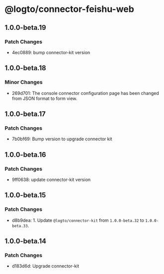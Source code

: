 # @logto/connector-feishu-web

## 1.0.0-beta.19

### Patch Changes

- 4ec0889: bump connector-kit version

## 1.0.0-beta.18

### Minor Changes

- 269d701: The console connector configuration page has been changed from JSON format to form view.

## 1.0.0-beta.17

### Patch Changes

- 7b0bf69: Bump version to upgrade connector kit

## 1.0.0-beta.16

### Patch Changes

- 9ff0638: update connector-kit version

## 1.0.0-beta.15

### Patch Changes

- d8b9dea: 1. Update `@logto/connector-kit` from `1.0.0-beta.32` to `1.0.0-beta.33`.

## 1.0.0-beta.14

### Patch Changes

- d183d6d: Upgrade connector-kit
